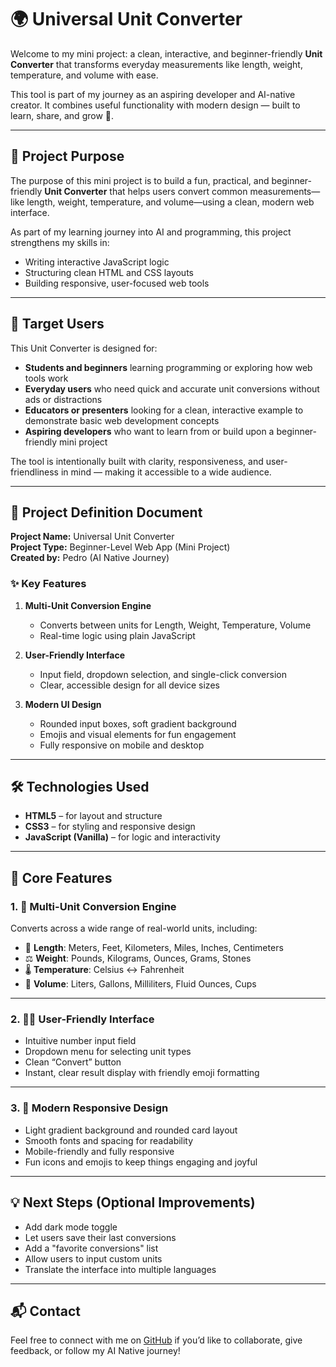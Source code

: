 # 🌍 Universal Unit Converter

Welcome to my mini project: a clean, interactive, and beginner-friendly **Unit Converter** that transforms everyday measurements like length, weight, temperature, and volume with ease.

This tool is part of my journey as an aspiring developer and AI-native creator. It combines useful functionality with modern design — built to learn, share, and grow 🚀.

---

## 🎯 Project Purpose

The purpose of this mini project is to build a fun, practical, and beginner-friendly **Unit Converter** that helps users convert common measurements—like length, weight, temperature, and volume—using a clean, modern web interface.

As part of my learning journey into AI and programming, this project strengthens my skills in:
- Writing interactive JavaScript logic
- Structuring clean HTML and CSS layouts
- Building responsive, user-focused web tools

---

## 👥 Target Users

This Unit Converter is designed for:

- **Students and beginners** learning programming or exploring how web tools work  
- **Everyday users** who need quick and accurate unit conversions without ads or distractions  
- **Educators or presenters** looking for a clean, interactive example to demonstrate basic web development concepts  
- **Aspiring developers** who want to learn from or build upon a beginner-friendly mini project

The tool is intentionally built with clarity, responsiveness, and user-friendliness in mind — making it accessible to a wide audience.

---

## 🧾 Project Definition Document

**Project Name:** Universal Unit Converter  
**Project Type:** Beginner-Level Web App (Mini Project)  
**Created by:** Pedro (AI Native Journey)

### ✨ Key Features

1. **Multi-Unit Conversion Engine**  
   - Converts between units for Length, Weight, Temperature, Volume  
   - Real-time logic using plain JavaScript  

2. **User-Friendly Interface**  
   - Input field, dropdown selection, and single-click conversion  
   - Clear, accessible design for all device sizes  

3. **Modern UI Design**  
   - Rounded input boxes, soft gradient background  
   - Emojis and visual elements for fun engagement  
   - Fully responsive on mobile and desktop

---

## 🛠️ Technologies Used

- **HTML5** – for layout and structure  
- **CSS3** – for styling and responsive design  
- **JavaScript (Vanilla)** – for logic and interactivity  

---

## 🚀 Core Features

### 1. 🔄 Multi-Unit Conversion Engine  
Converts across a wide range of real-world units, including:

- 📏 **Length**: Meters, Feet, Kilometers, Miles, Inches, Centimeters  
- ⚖️ **Weight**: Pounds, Kilograms, Ounces, Grams, Stones  
- 🌡️ **Temperature**: Celsius ↔ Fahrenheit  
- 🧪 **Volume**: Liters, Gallons, Milliliters, Fluid Ounces, Cups  

---

### 2. 🧑‍💻 User-Friendly Interface  
- Intuitive number input field  
- Dropdown menu for selecting unit types  
- Clean “Convert” button  
- Instant, clear result display with friendly emoji formatting  

---

### 3. 🎨 Modern Responsive Design  
- Light gradient background and rounded card layout  
- Smooth fonts and spacing for readability  
- Mobile-friendly and fully responsive  
- Fun icons and emojis to keep things engaging and joyful  

---

## 💡 Next Steps (Optional Improvements)

- Add dark mode toggle  
- Let users save their last conversions  
- Add a "favorite conversions" list  
- Allow users to input custom units  
- Translate the interface into multiple languages

---

## 📬 Contact

Feel free to connect with me on [GitHub](https://github.com/yourusername) if you’d like to collaborate, give feedback, or follow my AI Native journey!

